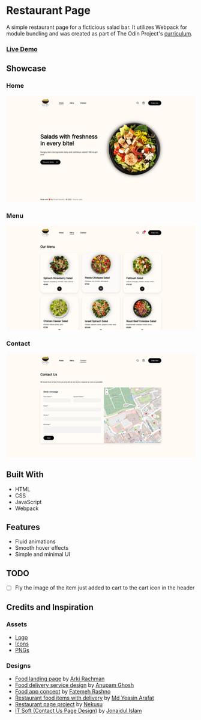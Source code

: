 # Restaurant Page

A simple restaurant page for a ficticious salad bar. It utilizes Webpack for module bundling and was created as part of The Odin Project's [curriculum](https://www.theodinproject.com/lessons/node-path-javascript-restaurant-page).

### [Live Demo](https://emuel-vassallo.github.io/restaurant-page/)

## Showcase

### Home

![home page screenshot](dist/components/screenshots/home-page-screenshot.png)

### Menu

![menu page screenshot](dist/components/screenshots/menu-page-screenshot.png)

### Contact

![contact page screenshot](dist/components/screenshots/contact-page-screenshot.png)

## Built With

- HTML
- CSS
- JavaScript
- Webpack

## Features

- Fluid animations
- Smooth hover effects
- Simple and minimal UI

## TODO

- [ ] Fly the image of the item just added to cart to the cart icon in the header

## Credits and Inspiration

### Assets

- [Logo](https://www.canva.com/p/templates/EAEvwBcKXbI-black-green-red-salad-bar-logo/)
- [Icons](https://feathericons.com/)
- [PNGs](https://www.pngwing.com/)

### Designs

- [Food landing page](https://dribbble.com/shots/16187552-Madang-Food-Landing-Page) by [Arki Rachman](https://dribbble.com/arkirachman)
- [Food delivery service design](https://www.behance.net/gallery/140356355/Food-delivery-service-Web-UI) by [Anupam Ghosh](https://www.behance.net/anupamghosh1)
- [Food app concept](https://dribbble.com/shots/15698078-Food-app-concept) by [Fatemeh Rashno](https://dribbble.com/fateme_rsn)
- [Restaurant food items with delivery](https://dribbble.com/shots/16761021-Restaurant-food-items-with-delivery) by [Md Yeasin Arafat](https://dribbble.com/gmdyeasinarafat)
- [Restaurant page project](https://github.com/nekusu/restaurant-page) by [Nekusu](https://github.com/nekusu)
- [IT Soft (Contact Us Page Design)](https://www.behance.net/gallery/111310951/IT-Soft-%28Contact-Us-Page-Design%29?tracking_source=search_projects%7Ccontact%20page) by [Jonaidul Islam](https://www.behance.net/jonaidislam)
